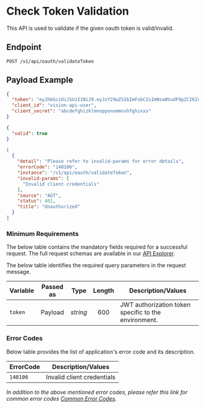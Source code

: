 # Check Token Validation

This API is used to validate if the given oauth token is valid/invalid.

## Endpoint

`POST /v1/api/oauth/validateToken`

## Payload Example

<!--
type: tab
titles: Request, Response, Error
-->

```json
{
  "token": "eyJhbGciOiJSUzI1NiJ9.eyJzY29wZSI6ImFsbCIsImNsaWVudF9pZCI6InZpc2lvbi1hcGktdXNlciIsImZpcnN0VmlzaW9uSWQiOiIwMDAwMEFVTkFCIiwiZXhwIjoxNzUwMzkyMDAwfQ.O6ZW0FnlWN09GqPeTEgWTQ9Gq6LPyt7BWTx65z7a0DKJQWBZ-pz29NX9xcuk-1ZdoLbKd_jPpwLNYGfS4KsuOLz1tQj1-teV2JO10DHxxthlG1-IGUIMyI5MivzNFlvLEG6TipqdQd3WdNl2juqlHKpDY86N0Z_Fg3n9igw4pFDzdGpHle5_4vGnl9PkYBA_WoWtgic05_63s5j6kmWbPkrV22NsHtOjJIh0sN1Q7sArecVnJCI7mwGVC5xasLGTO-Nn3hx6r8Y2mBv1Fv39LO_rUYcaK1RXS_xkoJV_3NdopGgfq4hp9F0naCKWxUxW1oaCaGCqk3p6xhkyDsJgaQ",
  "client_id": "vision-api-user",
  "client_secret": "abcdefghizklmnopponommnshfghzxxs"
}
```

<!--
type: tab
-->

```json
{
  "valid": true
}
```

<!--
type: tab
-->

```json
[
  {
    "detail": "Please refer to invalid-params for error details",
    "errorCode": "140106",
    "instance": "/v1/api/oauth/validateToken",
    "invalid-params": [
      "Invalid client credentials"
    ],
    "source": "AGT",
    "status": 401,
    "title": "Unauthorized"
  }
]
```

<!-- type: tab-end -->

### Minimum Requirements

The below table contains the mandatory fields required for a successful request. The full request schemas are available in our [API Explorer](../api/?type=post&path=/v1/api/oauth/validateToken).

The below table identifies the required query parameters in the request message.

| Variable | Passed as | Type | Length | Description/Values |
| -------- | :-------: | :--: | :------------: | ------------------ |
| `token` | Payload | *string* | 600 | JWT authorization token specific to the environment. |

### Error Codes

Below table provides the list of application's error code and its description.

| ErrorCode |  Description/Values |
| --------  | ------------------ |
|`140106` | Invalid client credentials |  


*In addition to the above mentioned error codes, please refer this link for common error codes [Common Error Codes](?path=docs/Common_Error_Code.md).*
